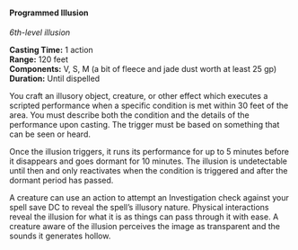 #### Programmed Illusion
<!-- TODO Check and tag this spell -->
<!-- markdownlint-disable-next-line no-emphasis-as-heading -->
_6th-level illusion_

**Casting Time:** 1 action \
**Range:** 120 feet \
**Components:** V, S, M (a bit of fleece and jade dust worth at least 25 gp) \
**Duration:** Until dispelled

You craft an illusory object, creature, or other effect which executes a scripted performance when a specific condition is met within 30 feet of the area.
You must describe both the condition and the details of the performance upon casting.
The trigger must be based on something that can be seen or heard.

Once the illusion triggers, it runs its performance for up to 5 minutes before it disappears and goes dormant for 10 minutes.
The illusion is undetectable until then and only reactivates when the condition is triggered and after the dormant period has passed.

A creature can use an action to attempt an Investigation check against your spell save DC to reveal the spell’s illusory nature.
Physical interactions reveal the illusion for what it is as things can pass through it with ease.
A creature aware of the illusion perceives the image as transparent and the sounds it generates hollow.
